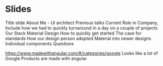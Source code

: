 Slides
======

 Title slide
 About Me - UI architect
 Previous talks 
 Current Role in Company, Include how we had to quickly turnaround in a day on a couple of projects
 Our Stack
 Material Design
 How to quickly get started
 The case for standards
 How our design person adopted Material into newer designs
 Individual components
 Questions

https://www.madewithangular.com/#/categories/google
Looks like a lot of Google Products are made with angular.﻿
